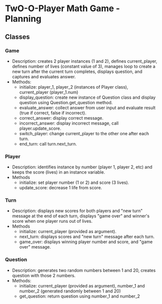 # TwO-O-Player Math Game - Planning

## Classes
### Game
- Description: creates 2 player instances (1 and 2), defines current_player, defines number of lives (constant value of 3), manages loop to create a new turn after the current turn completes, displays question, and captures and evaluates answer.
- Methods: 
  - initialize: player_1, player_2 (instances of Player class), current_player (player_1.num)
  - display_question: create new instance of Question class and display question using Question.get_question method.
  - evaluate_answer: collect answer from user input and evaluate result (true if correct, false if incorrect). 
  - correct_answer: display correct message.
  - incorrect_answer: display incorrect message, call player.update_score.
  - switch_player: change current_player to the other one after each turn.
  - end_turn: call turn.next_turn.

### Player
- Description: identifies instance by number (player 1, player 2, etc) and keeps the score (lives) in an instance variable.
- Methods
  - initialize: set player number (1 or 2) and score (3 lives).
  - update_score: decrease 1 life from score.
  
### Turn
- Description: displays new scores for both players and "new turn" message at the end of each turn, displays "game over" and winner's score when one player runs out of lives.
- Methods
  - initialize: current_player (provided as argument).
  - next_turn: displays scores and "new turn" message after each turn. 
  - game_over: displays winning player number and score, and "game over" message.

### Question
- Description: generates two random numbers between 1 and 20, creates question with those 2 numbers. 
- Methods:
  - initialize: current_player (provided as argument), number_1 and number_2 (generated randomly between 1 and 20)
  - get_question: return question using number_1 and number_2


  

